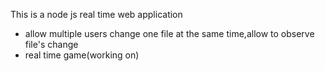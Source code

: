 This is a node js real time web application
* allow multiple users change one file at the same time,allow to observe file's change
* real time game(working on)